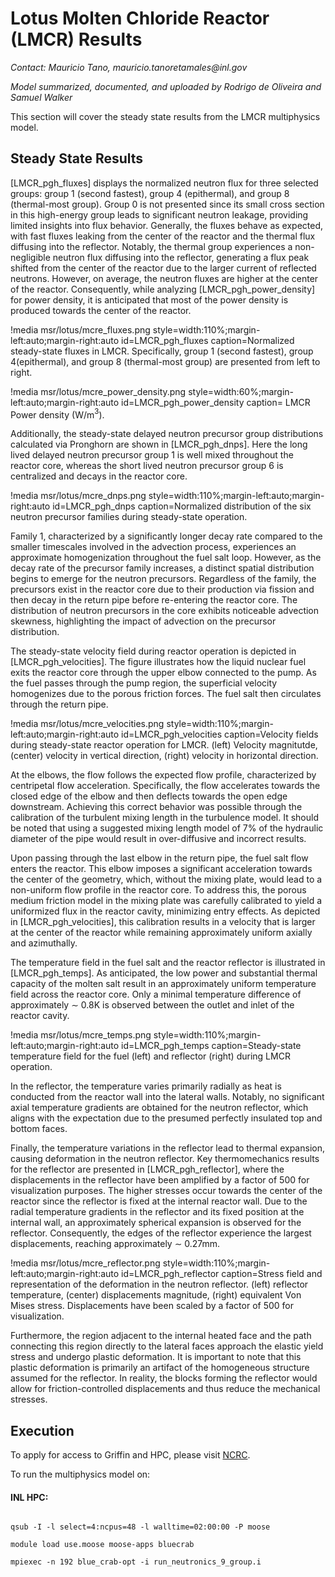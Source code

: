 # Lotus Molten Chloride Reactor (LMCR) Results

*Contact: Mauricio Tano, mauricio.tanoretamales\@inl.gov*

*Model summarized, documented, and uploaded by Rodrigo de Oliveira and Samuel Walker*

This section will cover the steady state results from the LMCR multiphysics model.

## Steady State Results

[LMCR_pgh_fluxes] displays the normalized neutron flux for three selected groups: group 1 (second fastest), group 4 (epithermal), and group 8 (thermal-most group). Group 0 is not presented since its small cross section in this high-energy group leads to significant neutron leakage, providing limited insights into flux behavior. Generally, the fluxes behave as expected, with fast fluxes leaking from the center of the reactor and the thermal flux diffusing into the reflector. Notably, the thermal group experiences a non-negligible neutron flux diffusing into the reflector, generating a flux peak shifted from the center of the reactor due to the larger current of reflected neutrons. However, on average, the neutron fluxes are higher at the center of the reactor. Consequently, while analyzing [LMCR_pgh_power_density] for power density, it is anticipated that most of the power density is produced towards the center of the reactor.

!media msr/lotus/mcre_fluxes.png
       style=width:110%;margin-left:auto;margin-right:auto
       id=LMCR_pgh_fluxes
       caption=Normalized steady-state fluxes in LMCR. Specifically, group 1 (second fastest), group 4(epithermal), and group 8 (thermal-most group) are presented from left to right.

!media msr/lotus/mcre_power_density.png
       style=width:60%;margin-left:auto;margin-right:auto
       id=LMCR_pgh_power_density
       caption= LMCR Power density (W/m$^3$).

Additionally, the steady-state delayed neutron precursor group distributions calculated via Pronghorn are shown in [LMCR_pgh_dnps]. Here the long lived delayed neutron precursor group 1 is well mixed throughout the reactor core, whereas the short lived neutron precursor group 6 is centralized and decays in the reactor core.

!media msr/lotus/mcre_dnps.png
       style=width:110%;margin-left:auto;margin-right:auto
       id=LMCR_pgh_dnps
       caption=Normalized distribution of the six neutron precursor families during steady-state operation.

Family 1, characterized by a significantly longer decay rate compared to the smaller timescales involved in the advection process, experiences an approximate homogenization throughout the fuel salt loop. However, as the decay rate of the precursor family increases, a distinct spatial distribution begins to emerge for the neutron precursors. Regardless of the family, the precursors exist in the reactor core due to their production via fission and then decay in the return pipe before re-entering the reactor core. The distribution of neutron precursors in the core exhibits noticeable advection skewness, highlighting the impact of advection on the precursor distribution.

The steady-state velocity field during reactor operation is depicted in [LMCR_pgh_velocities]. The figure illustrates how the liquid nuclear fuel exits the reactor core through the upper elbow connected to the pump. As the fuel passes through the pump region, the superficial velocity homogenizes due to the porous friction forces. The fuel salt then circulates through the return pipe.

!media msr/lotus/mcre_velocities.png
       style=width:110%;margin-left:auto;margin-right:auto
       id=LMCR_pgh_velocities
       caption=Velocity fields during steady-state reactor operation for LMCR. (left) Velocity magnitutde, (center) velocity in vertical direction, (right) velocity in horizontal direction.

At the elbows, the flow follows the expected flow profile, characterized by centripetal flow acceleration. Specifically, the flow accelerates towards the closed edge of the elbow and then deflects towards the open edge downstream. Achieving this correct behavior was possible through the calibration of the turbulent mixing length in the turbulence model. It should be noted that using a suggested mixing length model of 7% of the hydraulic diameter of the pipe would result in over-diffusive and incorrect results.

Upon passing through the last elbow in the return pipe, the fuel salt flow enters the reactor. This elbow imposes a significant acceleration towards the center of the geometry, which, without the mixing plate, would lead to a non-uniform flow profile in the reactor core. To address this, the porous medium friction model in the mixing plate was carefully calibrated to yield a uniformized flux in the reactor cavity, minimizing entry effects. As depicted in [LMCR_pgh_velocities], this calibration results in a velocity that is larger at the center of the reactor while remaining approximately uniform axially and azimuthally.

The temperature field in the fuel salt and the reactor reflector is illustrated in [LMCR_pgh_temps]. As anticipated, the low power and substantial thermal capacity of the molten salt result in an approximately uniform temperature field across the reactor core. Only a minimal temperature difference of approximately ∼ 0.8K is observed between the outlet and inlet of the reactor cavity.

!media msr/lotus/mcre_temps.png
       style=width:110%;margin-left:auto;margin-right:auto
       id=LMCR_pgh_temps
       caption=Steady-state temperature field for the fuel (left) and reflector (right) during LMCR operation.

In the reflector, the temperature varies primarily radially as heat is conducted from the reactor wall into the lateral walls. Notably, no significant axial temperature gradients are obtained for the neutron reflector, which aligns with the expectation due to the presumed perfectly insulated top and bottom faces.

Finally, the temperature variations in the reflector lead to thermal expansion, causing deformation in the neutron reflector. Key thermomechanics results for the reflector are presented in [LMCR_pgh_reflector], where the displacements in the reflector have been amplified by a factor of 500 for visualization purposes. The higher stresses occur towards the center of the reactor since the reflector is fixed at the internal reactor wall. Due to the radial temperature gradients in the reflector and its fixed position at the internal wall, an approximately spherical expansion is observed for the reflector. Consequently, the edges of the reflector experience the largest displacements, reaching approximately ∼ 0.27mm.

!media msr/lotus/mcre_reflector.png
       style=width:110%;margin-left:auto;margin-right:auto
       id=LMCR_pgh_reflector
       caption=Stress field and representation of the deformation in the neutron reflector. (left) reflector temperature, (center) displacements magnitude, (right) equivalent Von Mises stress. Displacements have been scaled by a factor of 500 for visualization.

Furthermore, the region adjacent to the internal heated face and the path connecting this region directly to the lateral faces approach the elastic yield stress and undergo plastic deformation. It is important to note that this plastic deformation is primarily an artifact of the homogeneous structure assumed for the reflector. In reality, the blocks forming the reflector would allow for friction-controlled displacements and thus reduce the mechanical stresses.

## Execution

To apply for access to Griffin and HPC, please visit [NCRC](https://ncrcaims.inl.gov/).

To run the multiphysics model on:

#### INL HPC:


```language=Bash

qsub -I -l select=4:ncpus=48 -l walltime=02:00:00 -P moose

module load use.moose moose-apps bluecrab

mpiexec -n 192 blue_crab-opt -i run_neutronics_9_group.i
```
